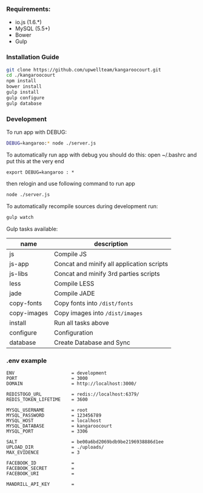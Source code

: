 ### Requirements:

*  io.js (1.6.*)
*  MySQL (5.5+)
*  Bower
*  Gulp

### Installation Guide
```bash
git clone https://github.com/upwellteam/kangaroocourt.git
cd ./kangaroocourt
npm install 
bower install
gulp install
gulp configure
gulp database
```

### Development
To run app with DEBUG:
```bash
DEBUG=kangaroo:* node ./server.js
```
To automatically run app with debug you should do this:
open ~/.bashrc
and put this at the very end
```
export DEBUG=kangaroo : *
```
then relogin and use following command to run app
```bash
node ./server.js
```

To automatically recompile sources during development run:
```bash
gulp watch
```


Gulp tasks available:

 name | description
 --- | ---
js | Compile JS
js-app | Concat and minify all application scripts
js-libs | Concat and minify 3rd parties scripts
less | Compile LESS
jade | Compile JADE
copy-fonts | Copy fonts into `/dist/fonts`
copy-images | Copy images into `/dist/images`
install | Run all tasks above
configure | Configuration
database | Create Database and Sync

### .env example
```
ENV                     = development
PORT                    = 3000
DOMAIN                  = http://localhost:3000/

REDISTOGO_URL           = redis://localhost:6379/
REDIS_TOKEN_LIFETIME    = 3600

MYSQL_USERNAME          = root
MYSQL_PASSWORD          = 123456789
MYSQL_HOST              = localhost
MYSQL_DATABASE          = kangaroocourt
MYSQL_PORT              = 3306

SALT                    = be00a6bd2069bdb9be2196938886d1ee
UPLOAD_DIR              = ./uploads/
MAX_EVIDENCE            = 3

FACEBOOK_ID             =
FACEBOOK_SECRET         =
FACEBOOK_URI            =

MANDRILL_API_KEY        =
```
